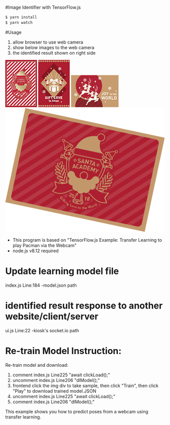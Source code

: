 #Image Identifier with TensorFlow.js
```sh
$ yarn install
$ yarn watch
```

#Usage
1. allow browser to use web camera
2. show below images to the web camera
3. the identified result shown on right side

![image](https://github.com/zoe-shu/image-identifier-tensorflow/blob/master/dist/img/card1_front.jpg)
![image](https://github.com/zoe-shu/image-identifier-tensorflow/blob/master/dist/img/card2_front.jpg)
![image](https://github.com/zoe-shu/image-identifier-tensorflow/blob/master/dist/img/card3_front.jpg)
![image](https://github.com/zoe-shu/image-identifier-tensorflow/blob/master/dist/img/postcard_back.png)

- This program is based on "TensorFlow.js Example: Transfer Learning to play Pacman via the Webcam"
- node.js v8.12 required


# Update learning model file
index.js Line:184
-model.json path

# identified result response to another website/client/server
ui.js Line:22
-kiosk's socket.io path

# Re-train Model Instruction:
Re-train model and download:
1. comment index.js Line225 "await clickLoad();"
2. uncomment index.js Line206 "dlModel();"
3. frontend click the img div to take sample, then click "Train", then click "Play" to download trained model.JSON
4. uncomment index.js Line225 "await clickLoad();"
5. comment index.js Line206 "dlModel();"

This example shows you how to predict poses from a webcam using transfer
learning.
